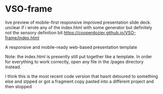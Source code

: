 # VSO-frame

live preview of mobile-first responsive improved presentation slide deck. unclear if i wrote any of the index.html with some generator but definitely not the sensory definition bit https://cooperdozier.github.io/VSO-frame/index.html

A responsive and mobile-ready web-based presentation template

Note: the index.html is presently still put together like a template. In order for everything to work correctly, open any file in the /pages directory instead.

I think this is the most recent code version that hasnt detoured to something else and stpped or got a fragment copy pasted into a different project and then stopped
